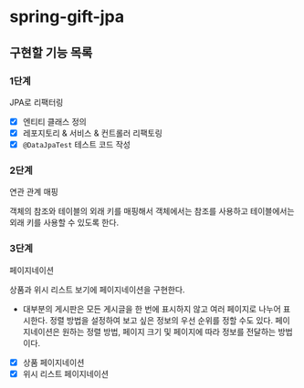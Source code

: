 # spring-gift-jpa

## 구현할 기능 목록

### 1단계

JPA로 리팩터링
   - [x] 엔티티 클래스 정의
   - [x] 레포지토리 & 서비스 & 컨트롤러 리팩토링
   - [x] `@DataJpaTest` 테스트 코드 작성

### 2단계

연관 관계 매핑

객체의 참조와 테이블의 외래 키를 매핑해서 객체에서는 참조를 사용하고 테이블에서는 외래 키를 사용할 수 있도록 한다.
   
### 3단계

페이지네이션

상품과 위시 리스트 보기에 페이지네이션을 구현한다.

- 대부분의 게시판은 모든 게시글을 한 번에 표시하지 않고 여러 페이지로 나누어 표시한다. 정렬 방법을 설정하여 보고 싶은 정보의 우선 순위를 정할 수도 있다.
페이지네이션은 원하는 정렬 방법, 페이지 크기 및 페이지에 따라 정보를 전달하는 방법이다.


- [x] 상품 페이지네이션
- [x] 위시 리스트 페이지네이션
